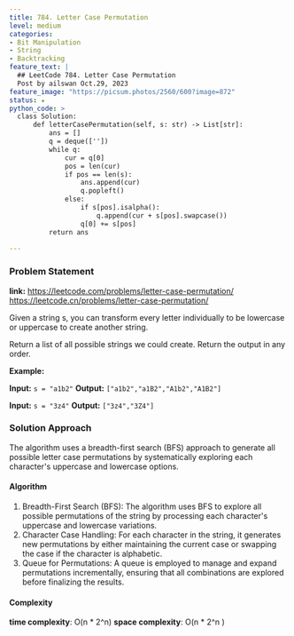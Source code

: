 ```yaml
---
title: 784. Letter Case Permutation
level: medium
categories:
- Bit Manipulation
- String
- Backtracking
feature_text: |
  ## LeetCode 784. Letter Case Permutation
  Post by ailswan Oct.29, 2023
feature_image: "https://picsum.photos/2560/600?image=872"
status: ★
python_code: >
  class Solution:
      def letterCasePermutation(self, s: str) -> List[str]:
          ans = []
          q = deque([''])
          while q:
              cur = q[0]
              pos = len(cur)
              if pos == len(s):
                  ans.append(cur)
                  q.popleft()
              else:
                  if s[pos].isalpha():
                      q.append(cur + s[pos].swapcase())
                  q[0] += s[pos]
          return ans
  
---
```


### Problem Statement
**link:**
https://leetcode.com/problems/letter-case-permutation/
https://leetcode.cn/problems/letter-case-permutation/
 
Given a string s, you can transform every letter individually to be lowercase or uppercase to create another string.

Return a list of all possible strings we could create. Return the output in any order.


**Example:**

**Input:** `s = "a1b2"`
**Output:** `["a1b2","a1B2","A1b2","A1B2"]`
 
**Input:** `s = "3z4"`
**Output:** `["3z4","3Z4"]`
 

### Solution Approach
The algorithm uses a breadth-first search (BFS) approach to generate all possible letter case permutations by systematically exploring each character's uppercase and lowercase options.

#### Algorithm
1. Breadth-First Search (BFS): The algorithm uses BFS to explore all possible permutations of the string by processing each character's uppercase and lowercase variations.
2. Character Case Handling: For each character in the string, it generates new permutations by either maintaining the current case or swapping the case if the character is alphabetic.
3. Queue for Permutations: A queue is employed to manage and expand permutations incrementally, ensuring that all combinations are explored before finalizing the results.
#### Complexity
 **time complexity**: O(n * 2^n)
 **space complexity**: O(n * 2^n )